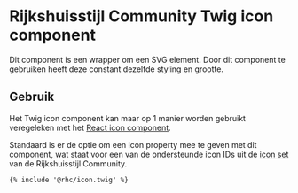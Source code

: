 <!-- @license CC0-1.0 -->

# Rijkshuisstijl Community Twig icon component

Dit component is een wrapper om een SVG element. Door dit component te gebruiken heeft deze constant dezelfde styling en grootte.

## Gebruik

Het Twig icon component kan maar op 1 manier worden gebruikt veregeleken met het [React icon component](?path=/docs/rhc-icon--docs).

Standaard is er de optie om een icon property mee te geven met dit component, wat staat voor een van de ondersteunde icon IDs uit de [icon set](?path=/docs/rhc-templates-default-icon-set--docs) van de Rijkshuisstijl Community.

```twig
{% include '@rhc/icon.twig' %}
```

